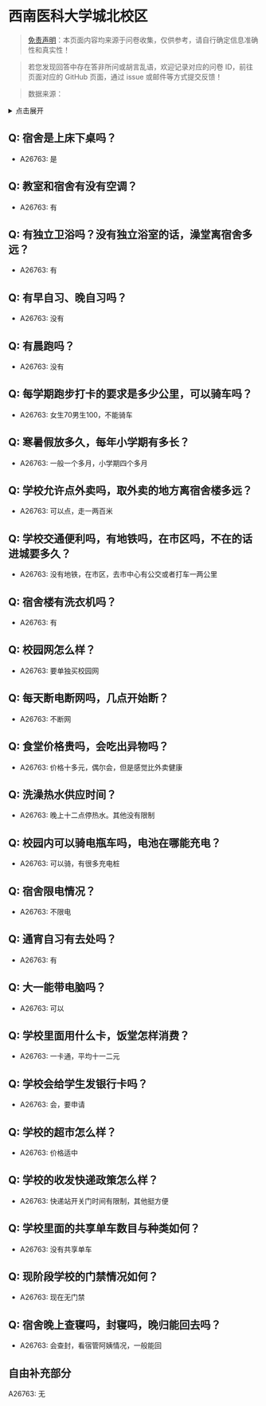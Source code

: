 # 西南医科大学城北校区

> [免责声明](https://colleges.chat/#_3)：本页面内容均来源于问卷收集，仅供参考，请自行确定信息准确性和真实性！

> 若您发现回答中存在答非所问或胡言乱语，欢迎记录对应的问卷 ID，前往页面对应的 GitHub 页面，通过 issue 或邮件等方式提交反馈！

> 数据来源：

<details><summary>点击展开</summary>
<ul>
<li>A26763: 2179474731@qq.com (2024 年 08 月)</li>
</ul>
</details>

## Q: 宿舍是上床下桌吗？

- A26763: 是

## Q: 教室和宿舍有没有空调？

- A26763: 有

## Q: 有独立卫浴吗？没有独立浴室的话，澡堂离宿舍多远？

- A26763: 有

## Q: 有早自习、晚自习吗？

- A26763: 没有

## Q: 有晨跑吗？

- A26763: 没有

## Q: 每学期跑步打卡的要求是多少公里，可以骑车吗？

- A26763: 女生70男生100，不能骑车

## Q: 寒暑假放多久，每年小学期有多长？

- A26763: 一般一个多月，小学期四个多月

## Q: 学校允许点外卖吗，取外卖的地方离宿舍楼多远？

- A26763: 可以点，走一两百米

## Q: 学校交通便利吗，有地铁吗，在市区吗，不在的话进城要多久？

- A26763: 没有地铁，在市区，去市中心有公交或者打车一两公里

## Q: 宿舍楼有洗衣机吗？

- A26763: 有

## Q: 校园网怎么样？

- A26763: 要单独买校园网

## Q: 每天断电断网吗，几点开始断？

- A26763: 不断网

## Q: 食堂价格贵吗，会吃出异物吗？

- A26763: 价格十多元，偶尔会，但是感觉比外卖健康

## Q: 洗澡热水供应时间？

- A26763: 晚上十二点停热水。其他没有限制

## Q: 校园内可以骑电瓶车吗，电池在哪能充电？

- A26763: 可以骑，有很多充电桩

## Q: 宿舍限电情况？

- A26763: 不限电

## Q: 通宵自习有去处吗？

- A26763: 有

## Q: 大一能带电脑吗？

- A26763: 可以

## Q: 学校里面用什么卡，饭堂怎样消费？

- A26763: 一卡通，平均十一二元

## Q: 学校会给学生发银行卡吗？

- A26763: 会，要申请

## Q: 学校的超市怎么样？

- A26763: 价格适中

## Q: 学校的收发快递政策怎么样？

- A26763: 快递站开关门时间有限制，其他挺方便

## Q: 学校里面的共享单车数目与种类如何？

- A26763: 没有共享单车

## Q: 现阶段学校的门禁情况如何？

- A26763: 现在无门禁

## Q: 宿舍晚上查寝吗，封寝吗，晚归能回去吗？

- A26763: 会查封，看宿管阿姨情况，一般能回

## 自由补充部分

A26763: 无